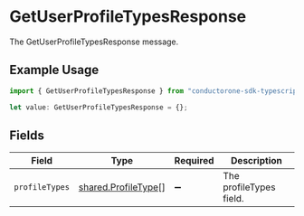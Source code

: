 # GetUserProfileTypesResponse

The GetUserProfileTypesResponse message.

## Example Usage

```typescript
import { GetUserProfileTypesResponse } from "conductorone-sdk-typescript/sdk/models/shared";

let value: GetUserProfileTypesResponse = {};
```

## Fields

| Field                                                             | Type                                                              | Required                                                          | Description                                                       |
| ----------------------------------------------------------------- | ----------------------------------------------------------------- | ----------------------------------------------------------------- | ----------------------------------------------------------------- |
| `profileTypes`                                                    | [shared.ProfileType](../../../sdk/models/shared/profiletype.md)[] | :heavy_minus_sign:                                                | The profileTypes field.                                           |